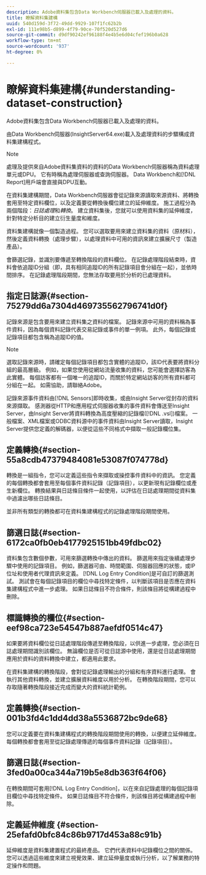 ```yaml
---
description: Adobe資料集包含Data Workbench伺服器已載入及處理的資料。
title: 瞭解資料集建構
uuid: 540d159d-3f72-49dd-9929-107f1fc62b2b
exl-id: 111e98b5-d899-4f79-90ce-70f520d527d6
source-git-commit: d9df90242ef96188f4e4b5e6d04cfef196b0a628
workflow-type: tm+mt
source-wordcount: '937'
ht-degree: 0%

---
```


# 瞭解資料集建構{#understanding-dataset-construction}

Adobe資料集包含Data Workbench伺服器已載入及處理的資料。

由Data Workbench伺服器(InsightServer64.exe)載入及處理資料的步驟構成資料集建構程式。

>[!NOTE]
>
>處理及提供來自Adobe資料集資料的資料的Data Workbench伺服器稱為資料處理單元或DPU。 它有時稱為處理伺服器或查詢伺服器。 Data Workbench和[!DNL Report]用戶端會直接與DPU互動。

在資料集建構期間，Data Workbench伺服器會從記錄來源讀取來源資料、將轉換套用至特定資料欄位，以及定義要從轉換後欄位建立的延伸維度。 施工過程分為兩個階段：*日誌處理*&#x200B;和&#x200B;*轉換*。 建立資料集後，您就可以使用資料集的延伸維度，針對特定分析目的建立衍生量度和維度。

資料集建構就像一個製造過程。 您可以選取要用來建立資料集的資料（原材料），然後定義資料轉換（處理步驟），以處理資料中可用的資訊來建立擴展尺寸（製造產品）。

<!--
c_log_proc.xml
-->

會篩選記錄，並識別要傳遞至轉換階段的資料欄位。 在記錄處理階段結束時，資料會依追蹤ID分組（即，具有相同追蹤ID的所有記錄項目會分組在一起），並依時間排序。 在記錄處理階段期間，您無法存取要用於分析的已處理資料。

## 指定日誌源{#section-75279dd6a7304d469735562796741d0f}

記錄來源是包含要用來建立資料集之資料的檔案。 記錄來源中可用的資料稱為事件資料，因為每個資料記錄代表交易記錄或事件的單一例項。 此外，每個記錄或記錄項目都包含稱為追蹤ID的值。

>[!NOTE]
>
>選取記錄來源時，請確定每個記錄項目都包含實體的追蹤ID，該ID代表要將資料分組的最高層級。 例如，如果您使用從網站流量收集的資料，您可能會選擇訪客為此實體。 每個訪客都有一個唯一的追蹤ID，而關於特定網站訪客的所有資料都可分組在一起。 如需協助，請聯絡Adobe。

記錄來源事件資料由[!DNL Sensors]即時收集，或由Insight Server從封存的資料來源擷取。 感測器從HTTP和應用程式伺服器收集的事件資料會傳送至Insight Server，由Insight Server將資料轉換為高度壓縮的記錄檔([!DNL .vsl])檔案。 一般檔案、XML檔案或ODBC資料源中的事件資料由Insight Server讀取，Insight Server提供您定義的解碼器，以便從這些不同格式中擷取一般記錄欄位集。

## 定義轉換{#section-55a8cdb47379484081e53087f074778d}

轉換是一組指令，您可以定義這些指令來擷取或操控事件資料中的資訊。 您定義的每個轉換都會套用至每個事件資料記錄（記錄項目），以更新現有記錄欄位或產生新欄位。 轉換結果與日誌條目條件一起使用，以評估在日誌處理期間從資料集中過濾出哪些日誌條目。

並非所有類型的轉換都可在資料集建構程式的記錄處理階段期間使用。

## 篩選日誌{#section-6172ca0fb0eb4177925151bb49fdbc02}

資料集包含數個參數，可用來篩選轉換中傳出的資料。 篩選用來指定後續處理步驟中使用的記錄項目。 例如，篩選器可由、時間範圍、伺服器回應的狀態，或IP位址和使用者代理資訊來定義。 [!DNL Log Entry Condition]是可自訂的篩選測試。 測試會在每個記錄項目的欄位中尋找特定條件，以判斷該項目是否應在資料集建構程式中進一步處理。 如果日誌條目不符合條件，則該條目將從構建過程中刪除。

## 標識轉換的欄位{#section-eef98ca723e54547b887aefdf0514c47}

如果要將資料欄位從日誌處理階段傳遞至轉換階段，以供進一步處理，您必須在日誌處理期間識別該欄位。 無論欄位是否可從日誌源中使用，還是從日誌處理期間應用於資料的資料轉換中建立，都適用此要求。

<!--
c_transformation.xml
-->

在資料集建構的轉換階段，會對從記錄處理輸出的分組和有序資料進行處理。 會執行其他資料轉換，並建立擴展資料維度以用於分析。 在轉換階段期間，您可以存取隨著轉換階段接近完成而變大的資料統計範例。

## 定義轉換{#section-001b3fd4c1dd4dd38a5536872bc9de68}

您可以定義要在資料集建構程式的轉換階段期間使用的轉換，以便建立延伸維度。 每個轉換都會套用至從記錄處理傳遞的每個事件資料記錄（記錄項目）。

## 篩選日誌{#section-3fed0a00ca344a719b5e8db363f64f06}

在轉換期間可套用[!DNL Log Entry Condition]，以在來自記錄處理的每個記錄項目欄位中尋找特定條件。 如果日誌條目不符合條件，則該條目將從構建過程中刪除。

## 定義延伸維度 {#section-25efafd0bfc84c86b9717d453a88c91b}

延伸維度是資料集建置程式的最終產品。 它們代表資料中記錄欄位之間的關係。 您可以透過這些維度來建立視覺效果、建立延伸量度或執行分析，以了解業務的特定操作和問題。
